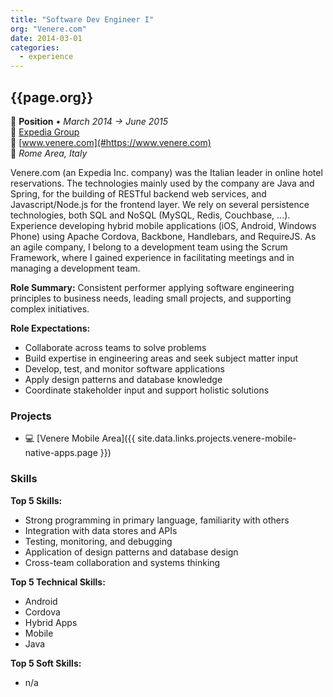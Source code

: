 ```yaml
---
title: "Software Dev Engineer I"
org: "Venere.com"
date: 2014-03-01
categories:
  - experience
---
```

## {{page.org}}

💼 **Position** • _March 2014 → June 2015_  
🏢 [Expedia Group](https://www.expediagroup.com/)  
🔗 [www.venere.com](#https://www.venere.com)  
📍 _Rome Area, Italy_

Venere.com (an Expedia Inc. company) was the Italian leader in online hotel reservations.
The technologies mainly used by the company are Java and Spring, for the building of RESTful backend web services, and Javascript/Node.js for the frontend layer. We rely on several persistence technologies, both SQL and NoSQL (MySQL, Redis, Couchbase, ...).
Experience developing hybrid mobile applications (iOS, Android, Windows Phone) using Apache Cordova, Backbone, Handlebars, and RequireJS.
As an agile company, I belong to a development team using the Scrum Framework, where I gained experience in facilitating meetings and in managing a development team.

**Role Summary:**
Consistent performer applying software engineering principles to business needs, leading small projects, and supporting complex initiatives.

**Role Expectations:**
- Collaborate across teams to solve problems
- Build expertise in engineering areas and seek subject matter input
- Develop, test, and monitor software applications
- Apply design patterns and database knowledge
- Coordinate stakeholder input and support holistic solutions


### Projects

- 💻 [Venere Mobile Area]({{ site.data.links.projects.venere-mobile-native-apps.page }})


### Skills

**Top 5 Skills:**
- Strong programming in primary language, familiarity with others
- Integration with data stores and APIs
- Testing, monitoring, and debugging
- Application of design patterns and database design
- Cross-team collaboration and systems thinking

**Top 5 Technical Skills:**
- Android
- Cordova
- Hybrid Apps
- Mobile
- Java

**Top 5 Soft Skills:**
- n/a
